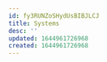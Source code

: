 ```yaml
---
id: fy3RUNZoSHydUsBIBJLCJ
title: Systems
desc: ''
updated: 1644961726968
created: 1644961726968
---
```


